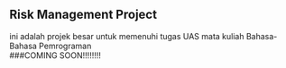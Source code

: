## Risk Management Project
ini adalah projek besar untuk memenuhi tugas UAS mata kuliah Bahasa-Bahasa Pemrograman <br>
###COMING SOON!!!!!!!!
